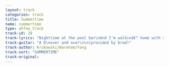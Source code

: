 ```yaml
---
layout: track
categories: track
title: Summertime
name: summertime
type: ahfow_track
track-id: 28
track-lyrics: "Nighttime at the pool bar\nAnd I'm walkinâ€™ home with you\nThe heat is just delicious\nAnd you know just what to do\n\nMorning is so perfect\nBut the noontime makes me tired\nWalking in the park now\nAnd I'm so glad that you were fired\n\nGoing to the movies\nI found a shelter from the sun\nHeard a gruesome story\nAbout a couple on the run"
track-guitar: "A D\nover and over\n\n(provided by brad)"
track-author: Krukowski/Wareham/Yang
track-sort: "SUMMERTIME"
track-original: 
---
```

